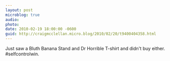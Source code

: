 ```yaml
---
layout: post
microblog: true
audio: 
photo: 
date: 2010-02-19 18:00:00 -0600
guid: http://craigmcclellan.micro.blog/2010/02/20/t9400404358.html
---
```

Just saw a Bluth Banana Stand and Dr Horrible T-shirt and didn't buy either. #selfcontrolwin.

